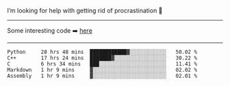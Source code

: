 I’m looking for help with getting rid of procrastination 🤔

-----

Some interesting code :arrow_right: [here](https://github.com/zhen8838/playground)

-----

<!--START_SECTION:waka-->
```text
Python     28 hrs 48 mins  ████████████▓░░░░░░░░░░░░   50.02 % 
C++        17 hrs 24 mins  ███████▓░░░░░░░░░░░░░░░░░   30.22 % 
C          6 hrs 34 mins   ███░░░░░░░░░░░░░░░░░░░░░░   11.41 % 
Markdown   1 hr 9 mins     ▓░░░░░░░░░░░░░░░░░░░░░░░░   02.02 % 
Assembly   1 hr 9 mins     ▓░░░░░░░░░░░░░░░░░░░░░░░░   02.01 % 
```
<!--END_SECTION:waka-->

<!--
**zhen8838/zhen8838** is a ✨ _special_ ✨ repository because its `README.md` (this file) appears on your GitHub profile.

Here are some ideas to get you started:

- 🔭 I’m currently working on ...
- 🌱 I’m currently learning ...
- 👯 I’m looking to collaborate on ...
 ...
- 💬 Ask me about ...
- 📫 How to reach me: ...
- 😄 Pronouns: ...
- ⚡ Fun fact: ...
-->
